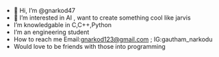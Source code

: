 - 👋 Hi, I’m @gnarkod47
- 👀 I’m interested in AI , want to create something cool like jarvis
- I’m knowledgable in C,C++,Python
- I’m an engineering student
- How to reach me Email:gnarkod123@gmail.com ; IG:gautham_narkodu
- Would love to be friends with those into programming

<!---
gnarkod47/gnarkod47 is a ✨ special ✨ repository because its `README.md` (this file) appears on your GitHub profile.
You can click the Preview link to take a look at your changes.
--->
